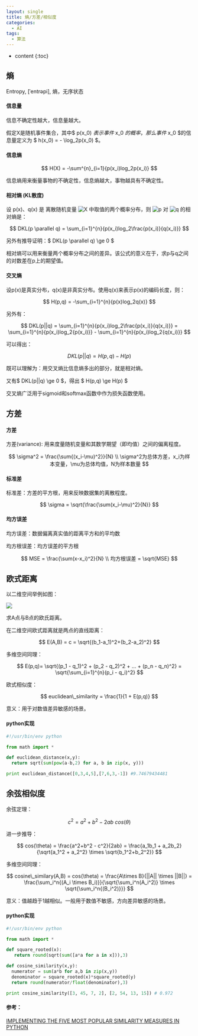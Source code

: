 ```yaml
---
layout: single
title: 熵/方差/相似度
categories:
  - AI
tags:
  - 算法
---
```


* content
{:toc}
## 熵

Entropy, [ˈentrəpi], 熵，无序状态

#### 信息量

信息不确定性越大，信息量越大。

假定X是随机事件集合，其中$ p(x_0) $表示事件$ x_0 $的概率，那么事件$ x_0 $的信息量定义为 $ h(x_0) = - \log_2p(x_0) $。

#### 信息熵

$$
 H(X) = -\sum^{n}_{i=1}{p(x_i)log_2p(x_i)}
$$

信息熵用来衡量事物的不确定性，信息熵越大，事物越具有不确定性。

<!--more-->

#### 相对熵 (KL散度)

设 p(x)、q(x) 是 离散随机变量 ![X](https://math.jianshu.com/math?formula=X) 中取值的两个概率分布，则 ![p](https://math.jianshu.com/math?formula=p) 对 ![q](https://math.jianshu.com/math?formula=q) 的相对熵是：


$$
DKL(p \parallel q) = \sum_{i=1}^{n}{p(x_i)log_2\frac{p(x_i)}{q(x_i)}}
$$


另外有推导证明：$ DKL(p \parallel q) \ge 0 $

相对熵可以用来衡量两个概率分布之间的差异。该公式的意义在于，求p与q之间的对数差在p上的期望值。

#### 交叉熵

设p(x)是真实分布，q(x)是非真实分布。使用q(x)来表示p(x)的编码长度，则：


$$
H(p,q) = -\sum_{i=1}^{n}{p(x)log_2q(x)}
$$


另外有：


$$
DKL(p||q) = \sum_{i=1}^{n}{p(x_i)log_2\frac{p(x_i)}{q(x_i)}} = \sum_{i=1}^{n}{p(x_i)log_2{p(x_i)}} - \sum_{i=1}^{n}{p(x_i)log_2{q(x_i)}}
$$


可以得出：


$$
DKL(p||q) = H(p,q) - H(p)
$$


既可以理解为：用交叉熵比信息熵多出的部分，就是相对熵。

又有$ DKL(p||q) \ge 0 $，得出 $ H(p,q) \ge H(p) $

交叉熵广泛用于sigmoid和softmax函数中作为损失函数使用。



## 方差

#### 方差

方差(variance): 用来度量随机变量和其数学期望（即均值）之间的偏离程度。


$$
\sigma^2 = \frac{\sum{(x_i-\mu)^2}}{N} \\
\sigma^2为总体方差，x_i为样本变量，\mu为总体均值，N为样本数量
$$

#### 标准差

标准差：方差的平方根，用来反映数据集的离散程度。


$$
\sigma = \sqrt{\frac{\sum(x_i-\mu)^2}{N}}
$$

#### 均方误差

均方误差：数据偏离真实值的距离平方和的平均数

均方根误差：均方误差的平方根


$$
MSE = \frac{\sum(x-x_i)^2}{N} \\
均方根误差 = \sqrt{MSE}
$$


## 欧式距离

以二维空间举例如图：

![](https://harmonyhu.github.io/img/cosine.png)

求A点与B点的欧氏距离。

在二维空间欧式距离就是两点的直线距离：


$$
E(A,B) = c = \sqrt{(b_1-a_1)^2+(b_2-a_2)^2}
$$


多维空间同理：


$$
E(p,q)= \sqrt{(p_1 - q_1)^2 + (p_2 - q_2)^2 + ... + (p_n - q_n)^2} = \sqrt{\sum_{i=1}^{n}(p_i - q_i)^2}
$$


欧式相似度：


$$
euclidean\_similarity = \frac{1}{1 + E(p,q)}
$$



意义：用于对数值差异敏感的场景。

#### python实现

``` python
#!/usr/bin/env python

from math import *

def euclidean_distance(x,y):
  return sqrt(sum(pow(a-b,2) for a, b in zip(x, y)))

print euclidean_distance([0,3,4,5],[7,6,3,-1]) #9.74679434481
```



## 余弦相似度

余弦定理：


$$
c^2 = a^2 + b^2 - 2ab \:cos(\theta)
$$

进一步推导：


$$
cos(\theta) = \frac{a^2+b^2 - c^2}{2ab} = \frac{a_1b_1 + a_2b_2}{\sqrt{a_1^2 + a_2^2} \times \sqrt{b_1^2+b_2^2}}
$$


多维空间同理：


$$
cosine\_similary(A,B) = cos(\theta) = \frac{A\times B}{||A|| \times ||B||} = \frac{\sum_i^n{(A_i \times B_i)}}{\sqrt{\sum_i^n(A_i^2)} \times \sqrt{\sum_i^n{(B_i^2)}}}
$$


意义：值越趋于1越相似。一般用于数值不敏感，方向差异敏感的场景。

#### python实现

```python
#!/usr/bin/env python

from math import *

def square_rooted(x):
   return round(sqrt(sum([a*a for a in x])),3)

def cosine_similarity(x,y):
  numerator = sum(a*b for a,b in zip(x,y))
  denominator = square_rooted(x)*square_rooted(y)
  return round(numerator/float(denominator),3)

print cosine_similarity([3, 45, 7, 2], [2, 54, 13, 15]) # 0.972
```

#### 参考：

[IMPLEMENTING THE FIVE MOST POPULAR SIMILARITY MEASURES IN PYTHON](http://dataconomy.com/2015/04/implementing-the-five-most-popular-similarity-measures-in-python/)

